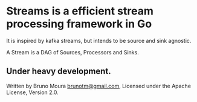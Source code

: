 # Streams is a efficient stream processing framework in Go

It is inspired by kafka streams, but intends to be source and sink agnostic.

A Stream is a DAG of Sources, Processors and Sinks.

## Under heavy development.

Written by Bruno Moura brunotm@gmail.com, Licensed under the Apache License, Version 2.0.